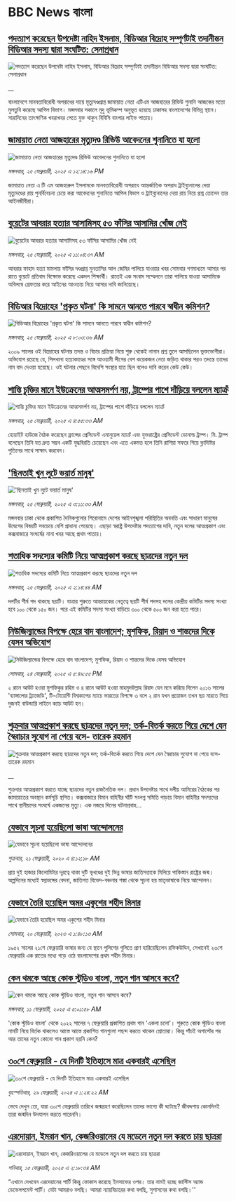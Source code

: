 # BBC News বাংলা## [পদত্যাগ করেছেন উপদেষ্টা নাহিদ ইসলাম, বিডিআর বিদ্রোহ সম্পূর্ণটাই তদানীন্তন বিডিআর সদস্য দ্বারা সংঘটিত: সেনাপ্রধান](https://www.bbc.co.uk/bengali/live/cwyepwp8yxdt?at_campaign=githubrss)![পদত্যাগ করেছেন উপদেষ্টা নাহিদ ইসলাম, বিডিআর বিদ্রোহ সম্পূর্ণটাই তদানীন্তন বিডিআর সদস্য দ্বারা সংঘটিত: সেনাপ্রধান](https://ichef.bbci.co.uk/ace/standard/240/cpsprodpb/5490/live/474692d0-f352-11ef-896e-d7e7fb1719a4.jpg)__বাংলাদেশে মানবতাবিরোধী অপরাধের দায়ে মৃত্যুদণ্ডপ্রাপ্ত জামায়াত নেতা এটিএম আজহারের রিভিউ শুনানি আজকের মতো মুলতুবি করেছে আপিল বিভাগ। মঙ্গলবার সকালে মৃদু ভূমিকম্প অনুভূত হয়েছে ঢাকাসহ বাংলাদেশের বিভিন্ন স্থানে। সারাদিনের তাৎক্ষণিক খবরাখবর পেতে যুক্ত থাকুন বিবিসি বাংলার লাইভ পাতায়।## [জামায়াত নেতা আজহারের মৃত্যুদণ্ড রিভিউ আবেদনের শুনানিতে যা হলো](https://www.bbc.com/bengali/articles/cwyj19wjwe2o?at_campaign=githubrss)![জামায়াত নেতা আজহারের মৃত্যুদণ্ড রিভিউ আবেদনের শুনানিতে যা হলো](https://ichef.bbci.co.uk/ace/standard/240/cpsprodpb/5d7d/live/8674c220-f365-11ef-b035-1784fd736ed6.jpg)_মঙ্গলবার, ২৫ ফেব্রুয়ারী, ২০২৫ এ ১২:১৪:১৬ PM_জামায়াত নেতা এ টি এম আজহারুল ইসলামকে মানবতাবিরোধী অপরাধে আন্তর্জাতিক অপরাধ ট্রাইব্যুনালের দেয়া মৃত্যুদণ্ডের রায় পুনর্বিবেচনা চেয়ে করা আবেদনের শুনানিতে আপিল বিভাগ ও  ট্রাইব্যুনালের দেয়া রায় নিয়ে প্রশ্ন তোলেন তার আইনজীবীরা।## [বুয়েটের আবরার হত্যার আসামিসহ ৫৩ ফাঁসির আসামির খোঁজ নেই](https://www.bbc.com/bengali/articles/c0l1zpyzn7do?at_campaign=githubrss)![বুয়েটের আবরার হত্যার আসামিসহ ৫৩ ফাঁসির আসামির খোঁজ নেই](https://ichef.bbci.co.uk/ace/standard/240/cpsprodpb/7fd8/live/1bdbae10-f35b-11ef-896e-d7e7fb1719a4.jpg)_মঙ্গলবার, ২৫ ফেব্রুয়ারী, ২০২৫ এ ১১:০৪:৩৭ AM_আবরার ফাহাদ হত্যা মামলায় ফাঁসির দণ্ডপ্রাপ্ত মুনতাসির আল জেমির পালিয়ে যাওয়ার খবর সোমবার গণমাধ্যমে আসার পর রাতে বুয়েটে প্রতিবাদ বিক্ষোভ করেছে একদল শিক্ষার্থী। রাতেই এক সংবাদ সম্মেলনে তারা পালিয়ে যাওয়া আসামিকে অবিলম্বে গ্রেফতার করে আইনের আওতায় নিয়ে আসার দাবি জানিয়েছে।## [বিডিআর বিদ্রোহের 'প্রকৃত ঘটনা' কি সামনে আনতে পারবে স্বাধীন কমিশন?](https://www.bbc.com/bengali/articles/cge19v3ewrno?at_campaign=githubrss)![বিডিআর বিদ্রোহের 'প্রকৃত ঘটনা' কি সামনে আনতে পারবে স্বাধীন কমিশন?](https://ichef.bbci.co.uk/ace/standard/240/cpsprodpb/eb34/live/38d9bbf0-f2e9-11ef-9404-33e07681dc09.jpg)_মঙ্গলবার, ২৫ ফেব্রুয়ারী, ২০২৫ এ ৮:০৩:৩৬ AM_২০০৯ সালের ওই বিদ্রোহের ঘটনার তদন্ত ও বিচার প্রক্রিয়া নিয়ে শুরু থেকেই নানান প্রশ্ন তুলে আসছিলেন ভুক্তভোগীরা। অভিযোগ রয়েছে যে, পিলখানা হত্যাকাণ্ডের সঙ্গে আওয়ামী লীগের বেশ কয়েকজন নেতা জড়িত থাকার পরও তদন্তে তাদের নাম বাদ দেওয়া হয়েছে। ওই ঘটনার পেছনে বিদেশি সংস্থার হাত ছিল বলেও দাবি করেন কেউ কেউ।## [শান্তি চুক্তির মানে ইউক্রেনের আত্মসমর্পণ নয়, ট্রাম্পের পাশে দাঁড়িয়ে বললেন ম্যাক্রঁ](https://www.bbc.com/bengali/articles/cgkmxkdpndko?at_campaign=githubrss)![শান্তি চুক্তির মানে ইউক্রেনের আত্মসমর্পণ নয়, ট্রাম্পের পাশে দাঁড়িয়ে বললেন ম্যাক্রঁ](https://ichef.bbci.co.uk/ace/standard/240/cpsprodpb/f28b/live/d4e646b0-f327-11ef-8c03-7dfdbeeb2526.jpg)_মঙ্গলবার, ২৫ ফেব্রুয়ারী, ২০২৫ এ ৪:৫৫:৩৩ AM_হোয়াইট হাউজে বৈঠক করেছেন ফ্রান্সের প্রেসিডেন্ট এমানুয়েল ম্যাক্রঁ এবং যুক্তরাষ্ট্রের প্রেসিডেন্ট ডোনাল্ড ট্রাম্প। মি. ট্রাম্প বলেছেন তিনি যত দ্রুত সম্ভব একটি যুদ্ধবিরতি চেয়েছেন এবং এতে একমত হলে তিনি রাশিয়া সফরে গিয়ে ভ্লাদিমির পুতিনের সাথে সাক্ষাৎ করবেন।## ['ছিনতাই খুন লুটে ভয়ার্ত মানুষ'](https://www.bbc.com/bengali/articles/cvgd62nv2e1o?at_campaign=githubrss)!['ছিনতাই খুন লুটে ভয়ার্ত মানুষ'](https://ichef.bbci.co.uk/ace/standard/240/cpsprodpb/7404/live/416db080-f322-11ef-896e-d7e7fb1719a4.jpg)_মঙ্গলবার, ২৫ ফেব্রুয়ারী, ২০২৫ এ ৩:১১:৩৩ AM_মঙ্গলবার ঢাকা থেকে প্রকাশিত দৈনিকগুলোর শিরোনামে দেশের আইনশৃঙ্খলা পরিস্থিতির অবনতি এবং সাধারণ মানুষের উদ্বেগের বিষয়টি সবচেয়ে বেশি প্রাধান্য পেয়েছে। এছাড়া স্বরাষ্ট্র উপদেষ্টার পদত্যাগের দাবি, নতুন দলের আত্মপ্রকাশ এবং কক্সবাজারে সংঘর্ষের নানা খবর আছে প্রথম পাতায়।## [শতাধিক সদস্যের কমিটি নিয়ে আত্মপ্রকাশ করছে ছাত্রদের নতুন দল ](https://www.bbc.com/bengali/articles/crlx3170r43o?at_campaign=githubrss)![শতাধিক সদস্যের কমিটি নিয়ে আত্মপ্রকাশ করছে ছাত্রদের নতুন দল ](https://ichef.bbci.co.uk/ace/standard/240/cpsprodpb/b9d0/live/fd006550-f2c7-11ef-9e61-71ee71f26eb1.jpg)_মঙ্গলবার, ২৫ ফেব্রুয়ারী, ২০২৫ এ ২:১৪:৪৪ AM_দলটির শীর্ষ পদ থাকছে ছয়টি। যাত্রার শুরুতে আহ্বায়কের নেতৃত্বে ছয়টি শীর্ষ পদসহ দলের কেন্দ্রীয় কমিটির সদস্য সংখ্যা হবে ১০০ থেকে ১৫০ জন। পরে এই কমিটির সদস্য সংখ্যা বাড়িয়ে ৩০০ থেকে ৫০০ জন করা হতে পারে।## [নিউজিল্যান্ডের বিপক্ষে হেরে বাদ বাংলাদেশ; মুশফিক, রিয়াদ ও শান্তদের দিকে যেসব অভিযোগ](https://www.bbc.com/bengali/articles/ckg8zp9p7x6o?at_campaign=githubrss)![নিউজিল্যান্ডের বিপক্ষে হেরে বাদ বাংলাদেশ; মুশফিক, রিয়াদ ও শান্তদের দিকে যেসব অভিযোগ](https://ichef.bbci.co.uk/ace/standard/240/cpsprodpb/38e6/live/816f7760-f2d0-11ef-84f0-69dd5e31f970.jpg)_সোমবার, ২৪ ফেব্রুয়ারী, ২০২৫ এ ৫:৪৯:৫৫ PM_২ রানে আউট হওয়া মুশফিকুর রহিম ও ৪ রানে আউট হওয়া মাহমুদউল্লাহ রিয়াদ যেন মনে করিয়ে দিলেন ২০১৬ সালের 'ব্যাঙ্গালোর ট্র্যাজেডি', টি-টোয়েন্টি বিশ্বকাপের ম্যাচে ভারতের বিপক্ষে ৩ বলে ২ রান যখন প্রয়োজন তখন ছয় মারতে গিয়ে দুজনই বাউন্ডারি লাইনে ক্যাচ আউট হন।## [শুক্রবার আত্মপ্রকাশ করছে ছাত্রদের নতুন দল; তর্ক-বিতর্ক করতে গিয়ে দেশে যেন স্বৈরাচার সুযোগ না পেয়ে বসে- তারেক রহমান](https://www.bbc.co.uk/bengali/live/cy4v7rr1y33t?at_campaign=githubrss)![শুক্রবার আত্মপ্রকাশ করছে ছাত্রদের নতুন দল; তর্ক-বিতর্ক করতে গিয়ে দেশে যেন স্বৈরাচার সুযোগ না পেয়ে বসে- তারেক রহমান](https://ichef.bbci.co.uk/ace/standard/240/cpsprodpb/cb4e/live/baffadb0-f2b7-11ef-9e61-71ee71f26eb1.jpg)__শুক্রবার আত্মপ্রকাশ করতে যাচ্ছে ছাত্রদের নতুন রাজনৈতিক দল। প্রধান উপদেষ্টার সাথে দলীয় আমিরের বৈঠকের পর জামায়াতের অবস্থান কর্মসূচি স্থগিত। কক্সবাজারে বিমান বাহিনীর ঘাঁটি সংলগ্ন সমিতি পাড়ায় বিমান বাহিনীর সদস্যদের সাথে স্থানীয়দের সংঘর্ষে একজনের মৃত্যু। এক নজরে দিনের ঘটনাপ্রবাহ...## [যেভাবে সূচনা হয়েছিলো ভাষা আন্দোলনের](https://www.bbc.com/bengali/news-51550921?at_campaign=githubrss)![যেভাবে সূচনা হয়েছিলো ভাষা আন্দোলনের](https://ichef.bbci.co.uk/ace/standard/240/cpsprodpb/4BB8/production/_110948391_gettyimages-922436162.jpg)_শুক্রবার, ২১ ফেব্রুয়ারী, ২০২০ এ ৪:১২:১৮ AM_প্রায় দুই হাজার কিলোমিটার দূরত্বে থাকা দুটি ভূখণ্ডের দুই ভিন্ন ভাষার জাতিসত্তাকে মিলিয়ে পাকিস্তান রাষ্ট্রের জন্ম। অল্পদিনের মধ্যেই স্বপ্নভঙ্গের বেদনা, জাতিগত বিভেদ-বঞ্চনার শঙ্কা থেকে সূচনা হয় মাতৃভাষাকে নিয়ে আন্দোলন।## [যেভাবে তৈরি হয়েছিল অমর একুশের শহীদ মিনার](https://www.bbc.com/bengali/news-55642678?at_campaign=githubrss)![যেভাবে তৈরি হয়েছিল অমর একুশের শহীদ মিনার](https://ichef.bbci.co.uk/ace/standard/240/cpsprodpb/73B2/production/_128681692_gettyimages-170501556.jpg)_সোমবার, ২০ ফেব্রুয়ারী, ২০২৩ এ ১:৪৮:১৩ AM_১৯৫২ সালের ২১শে ফেব্রুয়ারি ভাষার জন্য যে স্থানে পুলিশের গুলিতে প্রাণ হারিয়েছিলেন রফিকউদ্দিন, সেখানেই ২৩শে ফেব্রুয়ারি এক রাতের মধ্যে গড়ে ওঠে বাংলাদেশের প্রথম শহীদ মিনার।## [কেন থমকে আছে কোক স্টুডিও বাংলা, নতুন গান আসবে কবে?](https://www.bbc.com/bengali/articles/c93q6en9dw3o?at_campaign=githubrss)![কেন থমকে আছে কোক স্টুডিও বাংলা, নতুন গান আসবে কবে?](https://ichef.bbci.co.uk/ace/standard/240/cpsprodpb/7e5d/live/1b55c080-e54a-11ef-ac06-c704ef511fd5.jpg)_মঙ্গলবার, ১১ ফেব্রুয়ারী, ২০২৫ এ ৫:০১:৫৮ AM_'কোক স্টুডিও বাংলা' থেকে ২০২২ সালের ৭ ফেব্রুয়ারি প্রকাশিত প্রথম গান 'একলা চলো'। শুরুতে কোক স্টুডিও বাংলা নামটি নিয়ে বির্তক থাকলেও আস্তে আস্তে প্রকাশিত গানগুলো পছন্দ করতে থাকেন শ্রোতারা। কিন্তু পাঁচই অগাস্টের পর আর তাদের নতুন কোনো গান প্রকাশ হয়নি কেন?## [৩০শে ফেব্রুয়ারি - যে দিনটি ইতিহাসে মাত্র একবারই এসেছিল](https://www.bbc.com/bengali/articles/cz4d70ql8pgo?at_campaign=githubrss)![৩০শে ফেব্রুয়ারি - যে দিনটি ইতিহাসে মাত্র একবারই এসেছিল](https://ichef.bbci.co.uk/ace/standard/240/cpsprodpb/3925/live/5c43f020-d62e-11ee-8f28-259790e80bba.jpg)_বৃহস্পতিবার, ২৯ ফেব্রুয়ারী, ২০২৪ এ ১:২৪:২২ AM_ভেবে দেখুন তো, যারা ৩০শে ফেব্রুয়ারি তারিখে জন্মগ্রহণ করেছিলেন তাদের ভাগ্যে কী ঘটেছে? জীবদ্দশায় কোনদিনই তারা জন্মদিন উদযাপন করতে পারেননি।## [এরদোয়ান, ইমরান খান, কেজরিওয়ালের যে মডেলে নতুন দল করতে চায় ছাত্ররা ](https://www.bbc.com/bengali/articles/c8xqz4l08vlo?at_campaign=githubrss)![এরদোয়ান, ইমরান খান, কেজরিওয়ালের যে মডেলে নতুন দল করতে চায় ছাত্ররা ](https://ichef.bbci.co.uk/ace/standard/240/cpsprodpb/10dc/live/f5609a90-ead4-11ef-bd1b-d536627785f2.jpg)_শনিবার, ১৫ ফেব্রুয়ারী, ২০২৫ এ ২:১৮:৩৪ AM_“এখানে দেখবেন এরদেয়ানের পার্টি কিন্তু ফোকাস করেছে ইনসাফের ওপর। তার নামই হচ্ছে জাস্টিস অ্যান্ড ডেভেলপমেন্ট পার্টি। যেটা আমরাও বলছি। আমরা ন্যায়বিচারের কথা বলছি, সুশাসনের কথা বলছি।''